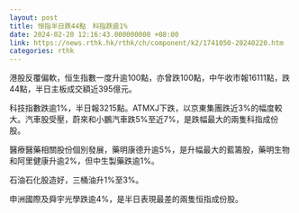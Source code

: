 ```yaml
---
layout: post
title: 恒指半日跌44點　科指跌逾1%
date: 2024-02-20 12:16:43.000000000 +08:00
link: https://news.rthk.hk/rthk/ch/component/k2/1741050-20240220.htm
categories: rthk
---
```


港股反覆偏軟，恒生指數一度升逾100點，亦曾跌100點，中午收市報16111點，跌44點，半日主板成交額近395億元。

科技指數跌逾1%，半日報3215點。ATMXJ下跌，以京東集團跌近3%的幅度較大。汽車股受壓，蔚來和小鵬汽車跌5%至近7%，是跌幅最大的兩隻科指成份股。

醫療醫藥相關股份個別發展，藥明康德升逾5%，是升幅最大的藍籌股，藥明生物和阿里健康升逾2%，但中生製藥跌逾1%。

石油石化股造好，三桶油升1%至3%。

申洲國際及舜宇光學跌逾4%，是半日表現最差的兩隻恒指成份股。
